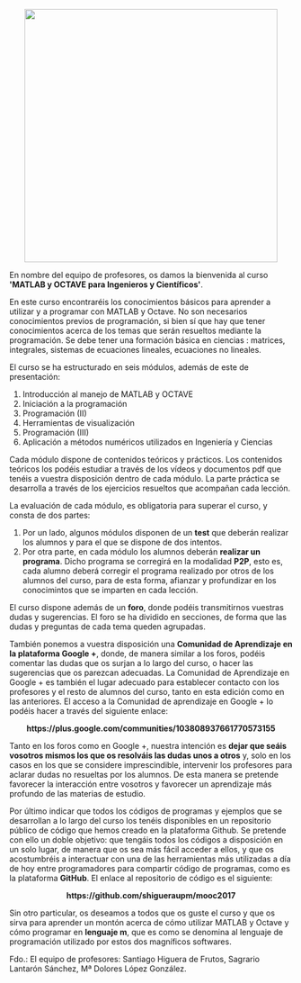 <p align="center">
  <img src="https://github.com/carlosal1015/MATLAB/blob/master/Mir%C3%ADadaX/images/peaks.png" width="450">
</p>

En nombre del equipo de profesores, os damos la bienvenida al curso **'MATLAB y OCTAVE para Ingenieros y Científicos'**.

En este curso encontraréis los conocimientos básicos para aprender a utilizar y a programar con  MATLAB y Octave. No son necesarios conocimientos previos de programación, si bien sí que hay que tener conocimientos acerca de los temas que serán resueltos mediante la programación. Se debe tener una formación básica en ciencias : matrices, integrales,  sistemas de ecuaciones lineales, ecuaciones no lineales.

El curso se ha estructurado en seis módulos, además de este de presentación:

1. Introducción al manejo de MATLAB y OCTAVE
2. Iniciación a la programación
3. Programación (II)
4. Herramientas de visualización
5. Programación (III)
6. Aplicación a métodos numéricos utilizados en Ingeniería y Ciencias


Cada módulo dispone de contenidos teóricos y prácticos. Los contenidos teóricos los podéis estudiar a través de los vídeos y documentos pdf que tenéis a vuestra disposición dentro de cada módulo. La parte práctica se desarrolla a través de los ejercicios resueltos que acompañan cada lección.

La evaluación de cada módulo, es obligatoria para superar el curso, y consta de dos partes:

1. Por un lado, algunos módulos disponen de un **test** que deberán realizar los alumnos y para el que se dispone de dos intentos.
2. Por otra parte, en cada módulo los alumnos deberán **realizar un programa**. Dicho programa se corregirá en la modalidad **P2P**, esto es, cada alumno deberá corregir el programa realizado por otros de los alumnos del curso, para de esta forma, afianzar y profundizar en los conocimintos que se imparten en cada lección.


El curso dispone además de un **foro**, donde podéis transmitirnos vuestras dudas y sugerencias. El foro se ha dividido en secciones, de forma que las dudas y preguntas de cada tema queden agrupadas.

También ponemos a vuestra disposición una **Comunidad de Aprendizaje en la plataforma Google +**, donde, de manera similar a los foros, podéis comentar las dudas que os surjan a lo largo del curso, o hacer las sugerencias que os parezcan adecuadas. La Comunidad de Aprendizaje en Google + es también el lugar adecuado para establecer contacto con los profesores y el resto de alumnos del curso, tanto en esta edición como en las anteriores. El acceso a la Comunidad de aprendizaje en Google + lo podéis hacer a través del siguiente enlace:

</p>
<p align="center">
  <b>https://plus.google.com/communities/103808937661770573155</b>
  <br>
</p>

Tanto en los foros como en Google +, nuestra intención es **dejar que seáis vosotros mismos los que os resolváis las dudas unos a otros** y, solo en los casos en los que se considere imprescindible, intervenir los profesores para aclarar dudas no resueltas por los alumnos. De esta manera se pretende favorecer la interacción entre vosotros y favorecer un aprendizaje más profundo de las materias de estudio.

Por último indicar que todos los códigos de programas y ejemplos que se desarrollan a lo largo del curso los tenéis disponibles en un repositorio público de código que hemos creado en la plataforma Github. Se pretende con ello un doble objetivo: que tengáis todos los códigos a disposición en un solo lugar, de manera que os sea más fácil acceder a ellos, y que os acostumbréis a interactuar con una de las herramientas más utilizadas a día de hoy entre programadores para compartir código de programas, como es la plataforma **GitHub**. El enlace al repositorio de código es el siguiente:

</p>
<p align="center">
  <b>https://github.com/shigueraupm/mooc2017</b>
  <br>
</p>

Sin otro particular, os deseamos a todos que os guste el curso y que os sirva para aprender un montón acerca de cómo utilizar MATLAB y Octave y cómo programar en **lenguaje m**, que es como se denomina al lenguaje de programación utilizado por estos dos magníficos softwares.

Fdo.: El equipo de profesores: Santiago Higuera de Frutos, Sagrario Lantarón Sánchez, Mª Dolores López González.
